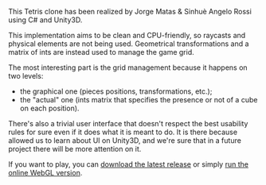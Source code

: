 This Tetris clone has been realized by Jorge Matas & Sinhuè Angelo Rossi using C# and Unity3D.

This implementation aims to be clean and CPU-friendly, so raycasts and physical elements are not being used. Geometrical transformations and a matrix of ints are instead used to manage the game grid.

The most interesting part is the grid management because it happens on two levels:
- the graphical one (pieces positions, transformations, etc.);
- the "actual" one (ints matrix that specifies the presence or not of a cube on each position).

There's also a trivial user interface that doesn't respect the best usability rules for sure even if it does what it is meant to do. It is there because allowed us to learn about UI on Unity3D, and we're sure that in a future project there will be more attention on it.

If you want to play, you can [download the latest release](https://github.com/pingumen96/tetrisclone/releases) or simply [run the online WebGL version](https://pingumen96.github.io/tetrisclone).
